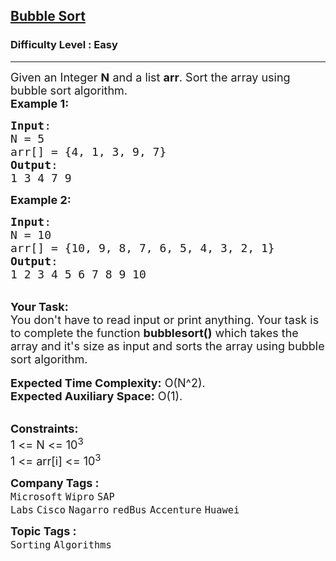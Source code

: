 <h2><a href="https://practice.geeksforgeeks.org/problems/bubble-sort/1?page=1&sprint=ca8ae412173dbd8346c26a0295d098fd&sortBy=submissions">Bubble Sort</a></h2><h3>Difficulty Level : Easy</h3><hr><div class="problems_problem_content__Xm_eO"><p><span style="font-size:18px">Given an Integer <strong>N</strong> and a list <strong>arr</strong>. Sort the array using bubble sort algorithm.</span><br>
<span style="font-size:18px"><strong>Example 1:</strong></span></p>

<pre><span style="font-size:18px"><strong>Input</strong>: 
N = 5
arr[] = {4, 1, 3, 9, 7}
<strong>Output</strong>: 
1 3 4 7 9</span>
</pre>

<p><span style="font-size:18px"><strong>Example 2:</strong></span></p>

<pre><span style="font-size:18px"><strong>Input</strong>:
N = 10 
arr[] = {10, 9, 8, 7, 6, 5, 4, 3, 2, 1}
<strong>Output</strong>: 
1 2 3 4 5 6 7 8 9 10</span>
</pre>

<div><br>
<strong><span style="font-size:18px">Your Task:&nbsp;</span></strong></div>

<div><span style="font-size:18px">You don't have to read input or print anything. Your task is to complete the function <strong>bubblesort()</strong> which takes the array and it's size as input and sorts the array using bubble sort algorithm.</span></div>

<div><br>
<span style="font-size:18px"><strong>Expected Time Complexity:</strong>&nbsp;O(N^2).<br>
<strong>Expected Auxiliary Space:</strong>&nbsp;O(1).</span></div>

<p><br>
<span style="font-size:18px"><strong>Constraints:</strong><br>
1 &lt;= N &lt;= 10<sup>3</sup><br>
1 &lt;= arr[i] &lt;= 10<sup>3</sup></span></p>
</div><p><span style=font-size:18px><strong>Company Tags : </strong><br><code>Microsoft</code>&nbsp;<code>Wipro</code>&nbsp;<code>SAP Labs</code>&nbsp;<code>Cisco</code>&nbsp;<code>Nagarro</code>&nbsp;<code>redBus</code>&nbsp;<code>Accenture</code>&nbsp;<code>Huawei</code>&nbsp;<br><p><span style=font-size:18px><strong>Topic Tags : </strong><br><code>Sorting</code>&nbsp;<code>Algorithms</code>&nbsp;